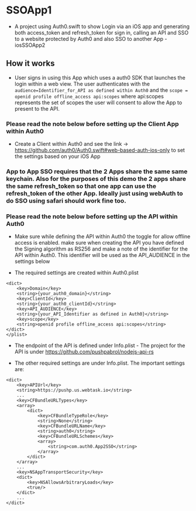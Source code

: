 # SSOApp1

- A project using Auth0.swift to show Login via an iOS app and generating both access_token and refresh_token for sign in,  calling an API and SSO to a website protected by Auth0 and also SSO to another App - iosSSOApp2


## How it works
 - User signs in using this App which uses a auth0 SDK that launches the login within a web view. The user authenticates with the `audience=Identifier_for_API as defined within Auth0` and the `scope = openid profile offline_access api:scopes` where api:scopes represents the set of scopes the user will consent to allow the App to present to the API.
 
 ### Please read the note below before setting up the Client App within Auth0
 - Create a Client within Auth0 and see the link -> https://github.com/auth0/Auth0.swift#web-based-auth-ios-only to set the settings based on your iOS App
 
 ### App to App SSO requires that the 2 Apps share the same same keychain. Also for the purposes of this demo the 2 apps share the same refresh_token so that one app can use the refresh_token of the other App. Ideally just using webAuth to do SSO using safari should work fine too.

 ### Please read the note below before setting up the API within Auth0
 - Make sure while defining the API within Auth0 the toggle for allow offline access is enabled. make sure when creating the API you have defined the Signing algorithm as RS256 and make a note of the identifier for the API within Auth0. This identifier will be used as the API_AUDIENCE in the settings below
 
 
- The required settings are created within Auth0.plist
```
<dict>
	<key>Domain</key>
	<string>{your_auth0_domain}</string>
	<key>ClientId</key>
	<string>{your_auth0_clientId}</string>
	<key>API_AUDIENCE</key>
	<string>{your_API_Identifier as defined in Auth0}</string>
	<key>scope</key>
	<string>openid profile offline_access api:scopes</string>
</dict>
</plist>
```
- The endpoint of the API is defined under Info.plist - The project for the API is under https://github.com/pushpabrol/nodejs-api-rs

- The other required settings are under Info.plist. The important settings are:


```
<dict>
	<key>APIUrl</key>
	<string>https://pushp.us.webtask.io</string>
	...
	<key>CFBundleURLTypes</key>
	<array>
		<dict>
			<key>CFBundleTypeRole</key>
			<string>None</string>
			<key>CFBundleURLName</key>
			<string>auth0</string>
			<key>CFBundleURLSchemes</key>
			<array>
				<string>com.auth0.App2SSO</string>
			</array>
		</dict>
	</array>
	...
	<key>NSAppTransportSecurity</key>
	<dict>
		<key>NSAllowsArbitraryLoads</key>
		<true/>
	</dict>
	...
</dict>
```
